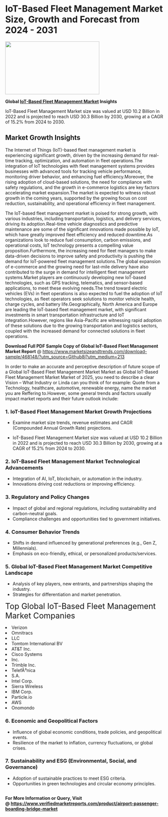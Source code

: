 <H1>IoT-Based Fleet Management Market Size, Growth and Forecast from 2024 - 2031</H1><img class="aligncenter size-medium wp-image-584254" src="https://thirdeyenews.in/wp-content/uploads/2024/09/Global-Market-Research-300x168.jpeg" alt="" width="300" height="168" /><p><strong>Global&nbsp;<a href="https://www.marketsizeandtrends.com/download-sample/468148/?utm_source=Github8j?utm_medium=213">IoT-Based Fleet Management Market</a> Insights</strong></p><p>IoT-Based Fleet Management Market size was valued at USD 10.2 Billion in 2022 and is projected to reach USD 30.3 Billion by 2030, growing at a CAGR of 15.2% from 2024 to 2030.</p><p><h2>Market Growth Insights</h2> <p>The Internet of Things (IoT)-based fleet management market is experiencing significant growth, driven by the increasing demand for real-time tracking, optimization, and automation in fleet operations.The integration of IoT technologies with fleet management systems provides businesses with advanced tools for tracking vehicle performance, monitoring driver behavior, and enhancing fuel efficiency.Moreover, the rising adoption of cloud-based solutions, the need for compliance with safety regulations, and the growth in e-commerce logistics are key factors accelerating market expansion.The market is expected to witness robust growth in the coming years, supported by the growing focus on cost reduction, sustainability, and operational efficiency in fleet management.</p> <p>The IoT-based fleet management market is poised for strong growth, with various industries, including transportation, logistics, and delivery services, driving its adoption.Real-time vehicle diagnostics and predictive maintenance are some of the significant innovations made possible by IoT, which have greatly improved fleet efficiency and reduced downtime.As organizations look to reduce fuel consumption, carbon emissions, and operational costs, IoT technology presents a compelling value proposition.Furthermore, the increasing need for fleet managers to make data-driven decisions to improve safety and productivity is pushing the demand for IoT-powered fleet management solutions.The global expansion of e-commerce and the growing need for last-mile delivery have also contributed to the surge in demand for intelligent fleet management systems.Market players are continuously developing new IoT-based technologies, such as GPS tracking, telematics, and sensor-based applications, to meet these evolving needs.The trend toward electric vehicles (EVs) in fleet operations is also expected to fuel the adoption of IoT technologies, as fleet operators seek solutions to monitor vehicle health, charge cycles, and battery life.Geographically, North America and Europe are leading the IoT-based fleet management market, with significant investments in smart transportation infrastructure and IoT integration.However, regions like Asia-Pacific are witnessing rapid adoption of these solutions due to the growing transportation and logistics sectors, coupled with the increased demand for connected solutions in fleet operations.<p><span class=""><strong>Download Full PDF Sample Copy of Global IoT-Based Fleet Management Market Report</strong> @ <a href="https://www.marketsizeandtrends.com/download-sample/468148/?utm_source=Github8j?utm_medium=213" target="_blank">https://www.marketsizeandtrends.com/download-sample/468148/?utm_source=Github8j?utm_medium=213</a></span></p><p>In order to make an accurate and perceptive description of future scope of a Global&nbsp;IoT-Based Fleet Management Market Market as Global&nbsp;IoT-Based Fleet Management Market Market of 2025, you need to describe a clear Vision &ndash; What Industry or Linda can you think of for example: Quote from a Technology, healthcare, automotive, renewable energy, name the market you are Reffering to.However, some general trends and factors usually impact market reports and their future outlook include:</p><h3>1.&nbsp;<strong>IoT-Based Fleet Management Market Growth Projections</strong></h3><ul><li>Examine market size trends, revenue estimates and CAGR (Compounded Annual Growth Rate) projections.</li><li><p>IoT-Based Fleet Management Market size was valued at USD 10.2 Billion in 2022 and is projected to reach USD 30.3 Billion by 2030, growing at a CAGR of 15.2% from 2024 to 2030.</p></li></ul><h3>2.&nbsp;<strong>IoT-Based Fleet Management Market Technological Advancements</strong></h3><ul><li>Integration of AI, IoT, blockchain, or automation in the industry.</li><li>Innovations driving cost reductions or improving efficiency.</li></ul><h3>3.&nbsp;<strong>Regulatory and Policy Changes</strong></h3><ul><li>Impact of global and regional regulations, including sustainability and carbon-neutral goals.</li><li>Compliance challenges and opportunities tied to government initiatives.</li></ul><h3>4.&nbsp;<strong>Consumer Behavior Trends</strong></h3><ul><li>Shifts in demand influenced by generational preferences (e.g., Gen Z, Millennials).</li><li>Emphasis on eco-friendly, ethical, or personalized products/services.</li></ul><h3>5.&nbsp;<strong>Global IoT-Based Fleet Management Market Competitive Landscape</strong></h3><ul><li>Analysis of key players, new entrants, and partnerships shaping the industry.</li><li>Strategies for differentiation and market penetration.</li></ul><p data-pm-slice="1 1 []"><span style="color: inherit; font-family: inherit; font-size: 25px;">Top Global IoT-Based Fleet Management Market Companies</span></p><div class="" data-test-id=""><p><li>Verizon</li><li> Omnitracs</li><li> LLC</li><li> Tomtom International BV</li><li> AT&T Inc.</li><li> Cisco Systems</li><li> Inc.</li><li> Trimble Inc.</li><li> TelefÃ³nica</li><li> S.A.</li><li> Intel Corp.</li><li> Sierra Wireless</li><li> IBM Corp.</li><li> Particle.io</li><li> AWS</li><li> Onomondo</li></p></div><h3>6.&nbsp;<strong>Economic and Geopolitical Factors</strong></h3><ul><li>Influence of global economic conditions, trade policies, and geopolitical events.</li><li>Resilience of the market to inflation, currency fluctuations, or global crises.</li></ul><h3>7.&nbsp;<strong>Sustainability and ESG (Environmental, Social, and Governance)</strong></h3><ul><li>Adoption of sustainable practices to meet ESG criteria.</li><li>Opportunities in green technologies and circular economy principles.</li></ul><h2><strong style="font-size: 14px;">For More Information or Query, Visit @&nbsp;</strong><a style="background-color: #ffffff; font-size: 14px;" href="https://www.marketsizeandtrends.com/report/iot-based-fleet-management-market/" target="_blank">https://www.verifiedmarketreports.com/product/airport-passenger-boarding-bridge-market</a></h2>